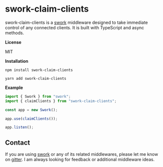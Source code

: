 # swork-claim-clients

swork-claim-clients is a [swork](https://www.npmjs.com/package/swork) middleware designed to take immediate control of any connected clients. It is built with TypeScript and async methods.

**License**

MIT

**Installation**

`npm install swork-claim-clients`

`yarn add swork-claim-clients`


**Example**

```ts
import { Swork } from "swork";
import { claimClients } from "swork-claim-clients";

const app = new Swork();

app.use(claimClients());

app.listen();
```

## Contact

If you are using [swork](https://www.npmjs.com/package/swork) or any of its related middlewares, please let me know on [gitter](https://gitter.im/swork-chat/community). I am always looking for feedback or additional middleware ideas.
